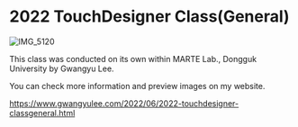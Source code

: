 # 2022 TouchDesigner Class(General)
 
![IMG_5120](https://github.com/gwangyu-lee/2022-TouchDesigner-Class-General/assets/79373845/baa62134-c5cf-4593-862a-3245f45d48eb)

This class was conducted on its own within MARTE Lab., Dongguk University by Gwangyu Lee.

You can check more information and preview images on my website.

https://www.gwangyulee.com/2022/06/2022-touchdesigner-classgeneral.html
